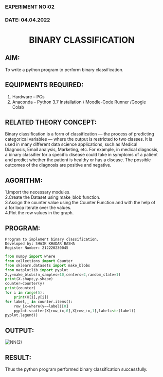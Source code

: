### EXPERIMENT NO:02
### DATE: 04.04.2022
# <p align="center">BINARY CLASSIFICATION<p/>
## AIM:
To write a python program to perform binary classification.
## EQUIPMENTS REQUIRED:
1. Hardware – PCs
2. Anaconda – Python 3.7 Installation / Moodle-Code Runner /Google Colab
## RELATED THEORY CONCEPT:
Binary classification is a form of classification — the process of predicting categorical variables — where the output is restricted to two classes. It is used in many different data science applications, such as Medical Diagnosis, Email analysis, Marketing, etc. For example, in medical diagnosis, a binary classifier for a specific disease could take in symptoms of a patient and predict whether the patient is healthy or has a disease. The possible outcomes of the diagnosis are positive and negative.
## AGORITHM:
1.Import the necessary modules.<br/>
2.Create the Dataset using make_blob function.<br/>
3.Assign the counter value using the Counter Function and with the help of a for loop iterate over the values.<br/>
4.Plot the row values in the graph.<br/>
## PROGRAM:
```
Program to implement binary classification.
Developed by: SHAIK KHADAR BASHA
Register Number: 212220230045
```
```python
from numpy import where
from collections import Counter
from sklearn.datasets import make_blobs
from matplotlib import pyplot
X,y=make_blobs(n_samples=10,centers=2,random_state=1)
print(X.shape,y.shape)
counter=Counter(y)
print(counter)
for i in range(5):
    print(X[i],y[i])
for label,_ in counter.items():
    row_ix=where(y==label)[0]
    pyplot.scatter(X[row_ix,0],X[row_ix,1],label=str(label))
pyplot.legend()
```
## OUTPUT:
![NN(2)](https://user-images.githubusercontent.com/75235233/164288378-c6941dfc-5053-4539-8310-f62517bb018d.png)
## RESULT:
Thus the python program performed binary classification successfully.
